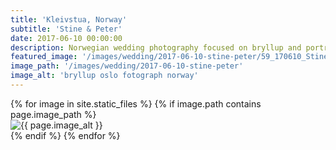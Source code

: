 ```yaml
---
title: 'Kleivstua, Norway'
subtitle: 'Stine & Peter'
date: 2017-06-10 00:00:00
description: Norwegian wedding photography focused on bryllup and portrait photography. 
featured_image: '/images/wedding/2017-06-10-stine-peter/59_170610_Stine&Peter.jpg'
image_path: '/images/wedding/2017-06-10-stine-peter'
image_alt: 'bryllup oslo fotograph norway'
---
```


<!-- > “Cherry blossoms, the symbolic flower of the spring.” -->

<!-- DO NOT EDIT BELOW -->
<div class="image-wrap" >
{% for image in site.static_files %}
    {% if image.path contains page.image_path %}
        <div class="image-wrap" >
        <img src="{{ site.baseurl }}{{ image.path }}" alt="{{ page.image_alt }}" />
        </div>
    {% endif %}
{% endfor %}
